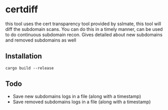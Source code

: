 # certdiff

this tool uses the cert transparency tool provided by sslmate, this tool will diff the subdomain scans. You can do this in a timely manner, can be used to do continuous subdomain recon. Gives detailed about new subdomains and removed subdomains as well

## Installation

`cargo build --release`

## Todo

* Save new subdomains logs in a file (along with a timestamp)
* Save removed subdomains logs in a file (along with a timestamp)

